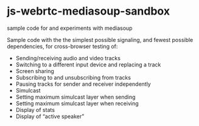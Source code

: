 # js-webrtc-mediasoup-sandbox
sample code for and experiments with mediasoup

Sample code with the the simplest possible signaling, and fewest possible dependencies, for cross-browser testing of:

* Sending/receiving audio and video tracks  
* Switching to a different input device and replacing a track  
* Screen sharing  
* Subscribing to and unsubscribing from tracks  
* Pausing tracks for sender and receiver independently  
* Simulcast  
* Setting maximum simulcast layer when sending  
* Setting maximum simulcast layer when receiving  
* Display of stats  
* Display of “active speaker”  
